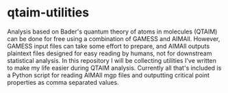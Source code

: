 # qtaim-utilities

Analysis based on Bader's quantum theory of atoms in molecules (QTAIM) can be done for free using a combination of GAMESS and AIMAll.
However, GAMESS input files can take some effort to prepare, and AIMAll outputs plaintext files designed for easy reading by humans, not for downstream statistical analysis.
In this repository I will be collecting utilities I've written to make my life easier during QTAIM analysis.
Currently all that's included is a Python script for reading AIMAll mgp files and outputting critical point properties as comma separated values.
